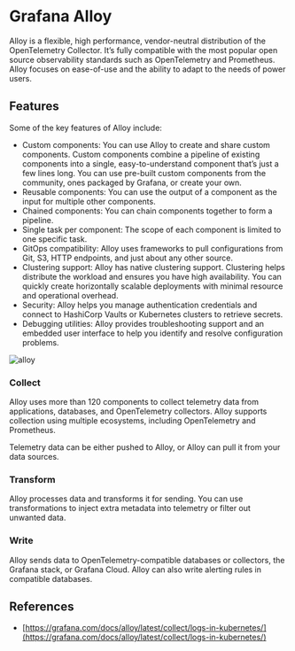 # Grafana Alloy

Alloy is a flexible, high performance, vendor-neutral distribution of the OpenTelemetry Collector. It’s fully compatible with the most popular open source observability standards such as OpenTelemetry and Prometheus. Alloy focuses on ease-of-use and the ability to adapt to the needs of power users.

## Features

Some of the key features of Alloy include:

- Custom components: You can use Alloy to create and share custom components. Custom components combine a pipeline of existing components into a single, easy-to-understand component that’s just a few lines long. You can use pre-built custom components from the community, ones packaged by Grafana, or create your own.
- Reusable components: You can use the output of a component as the input for multiple other components.
- Chained components: You can chain components together to form a pipeline.
- Single task per component: The scope of each component is limited to one specific task.
- GitOps compatibility: Alloy uses frameworks to pull configurations from Git, S3, HTTP endpoints, and just about any other source.
- Clustering support: Alloy has native clustering support. Clustering helps distribute the workload and ensures you have high availability. You can quickly create horizontally scalable deployments with minimal resource and operational overhead.
- Security: Alloy helps you manage authentication credentials and connect to HashiCorp Vaults or Kubernetes clusters to retrieve secrets.
- Debugging utilities: Alloy provides troubleshooting support and an embedded user interface to help you identify and resolve configuration problems.

![alloy](logging/images/flow-diagram-small-alloy.png)

### Collect

Alloy uses more than 120 components to collect telemetry data from applications, databases, and OpenTelemetry collectors. Alloy supports collection using multiple ecosystems, including OpenTelemetry and Prometheus.

Telemetry data can be either pushed to Alloy, or Alloy can pull it from your data sources.

### Transform

Alloy processes data and transforms it for sending. You can use transformations to inject extra metadata into telemetry or filter out unwanted data.

### Write

Alloy sends data to OpenTelemetry-compatible databases or collectors, the Grafana stack, or Grafana Cloud. Alloy can also write alerting rules in compatible databases.

## References

- [https://grafana.com/docs/alloy/latest/collect/logs-in-kubernetes/](https://grafana.com/docs/alloy/latest/collect/logs-in-kubernetes/)
